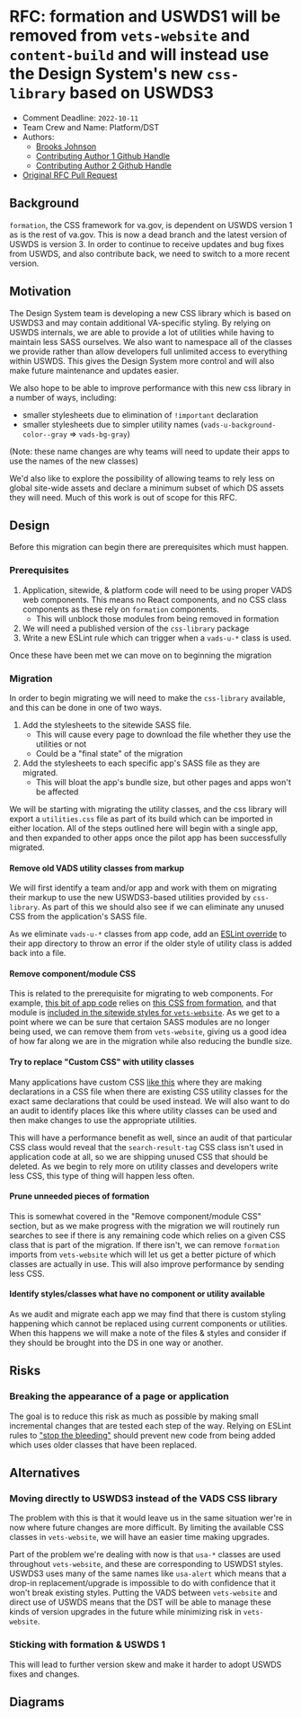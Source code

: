 # RFC: formation and USWDS1 will be removed from `vets-website` and `content-build` and will instead use the Design System's new `css-library` based on USWDS3

* Comment Deadline: `2022-10-11`
* Team Crew and Name: Platform/DST
* Authors:
  * [Brooks Johnson](https://github.com/bkjohnson)
  * [Contributing Author 1 Github Handle](https://github.com/ContributingAuthor1Handle)
  * [Contributing Author 2 Github Handle](https://github.com/ContributingAuthor2Handle)
* [Original RFC Pull Request](https://github.com/department-of-veterans-affairs/va.gov-platform-arch/pull/-1)

## Background

`formation`, the CSS framework for va.gov, is dependent on USWDS version 1 as is the rest of va.gov. This is now a dead branch and the latest version of USWDS is version 3.
In order to continue to receive updates and bug fixes from USWDS, and also contribute back, we need to switch to a more recent version.

## Motivation

The Design System team is developing a new CSS library which is based on USWDS3 and may contain additional VA-specific styling.
By relying on USWDS internals, we are able to provide a lot of utilities while having to maintain less SASS ourselves.
We also want to namespace all of the classes we provide rather than allow developers full unlimited access to everything within USWDS.
This gives the Design System more control and will also make future maintenance and updates easier.

We also hope to be able to improve performance with this new css library in a number of ways, including:

- smaller stylesheets due to elimination of `!important` declaration
- smaller stylesheets due to simpler utility names (`vads-u-background-color--gray` => `vads-bg-gray`)

(Note: these name changes are why teams will need to update their apps to use the names of the new classes)

We'd also like to explore the possibility of allowing teams to rely less on global site-wide assets and declare a minimum subset of which DS assets they will need. Much of this work is out of scope for this RFC.

## Design

Before this migration can begin there are prerequisites which must happen.

### Prerequisites

1. Application, sitewide, & platform code will need to be using proper VADS web components. This means no React components,
and no CSS class components as these rely on `formation` components.
    - This will unblock those modules from being removed in formation
1. We will need a published version of the `css-library` package
1. Write a new ESLint rule which can trigger when a `vads-u-*` class is used.

Once these have been met we can move on to beginning the migration

### Migration

In order to begin migrating we will need to make the `css-library` available, and this can be done in one of two ways.

1. Add the stylesheets to the sitewide SASS file.
    - This will cause every page to download the file whether they use the utilities or not
    - Could be a "final state" of the migration
1. Add the stylesheets to each specific app's SASS file as they are migrated.
    - This will bloat the app's bundle size, but other pages and apps won't be affected

We will be starting with migrating the utility classes, and the css library will export a `utilities.css` file as part of its build which can be imported in either location. All of the steps outlined here will begin with a single app, and then expanded to other apps once the pilot app has been successfully migrated.

#### Remove old VADS utility classes from markup
We will first identify a team and/or app and work with them on migrating their markup to use the new USWDS3-based utilities provided by `css-library`. As part of this we should also see if we can eliminate any unused CSS from the application's SASS file.

As we eliminate `vads-u-*` classes from app code, add an [ESLint override](https://eslint.org/docs/latest/user-guide/configuring/configuration-files#how-do-overrides-work) to their app directory to throw an error if the older style of utility class is added back into a file.

#### Remove component/module CSS

This is related to the prerequisite for migrating to web components. For example, [this bit of app code](https://github.com/department-of-veterans-affairs/vets-website/blob/4885e8c532f77801712a6d39c0625f8ceb19a556/src/applications/vaos/new-appointment/components/VAFacilityPage/FacilitiesNotShown.jsx#L81) relies on [this CSS from formation](https://github.com/department-of-veterans-affairs/veteran-facing-services-tools/blob/f0e1d666503ecf4aafcb421bbc47fc7f76abec4a/packages/formation/sass/modules/_m-additional-info.scss#L1-L4), and that module is [included in the sitewide styles for `vets-website`](https://github.com/department-of-veterans-affairs/vets-website/blob/4885e8c532f77801712a6d39c0625f8ceb19a556/src/platform/site-wide/sass/style.scss#L16). As we get to a point where we can be sure that certaion SASS modules are no longer being used, we can remove them from `vets-website`, giving us a good idea of how far along we are in the migration while also reducing the bundle size.

#### Try to replace "Custom CSS" with utility classes

Many applications have custom CSS [like this](https://github.com/department-of-veterans-affairs/vets-website/blob/fad1a404cc2c7a8c33153d159523c14888d6fa03/src/applications/gi/sass/partials/_gi-search-page.scss#L303-L310) where they are making declarations in a CSS file when there are existing CSS utility classes for the exact same declarations that could be used instead. We will also want to do an audit to identify places like this where utility classes can be used and then make changes to use the appropriate utilities.

This will have a performance benefit as well, since an audit of that particular CSS class would reveal that the `search-result-tag` CSS class isn't used in application code at all, so we are shipping unused CSS that should be deleted. As we begin to rely more on utility classes and developers write less CSS, this type of thing will happen less often.

#### Prune unneeded pieces of formation

This is somewhat covered in the "Remove component/module CSS" section, but as we make progress with the migration we will routinely run searches to see if there is any remaining code which relies on a given CSS class that is part of the migration. If there isn't, we can remove `formation` imports from `vets-website` which will let us get a better picture of which classes are actually in use. This will also improve performance by sending less CSS.

#### Identify styles/classes what have no component or utility available

As we audit and migrate each app we may find that there is custom styling happening which cannot be replaced using current components or utilities. When this happens we will make a note of the files & styles and consider if they should be brought into the DS in one way or another.

## Risks

### Breaking the appearance of a page or application

The goal is to reduce this risk as much as possible by making small incremental changes that are tested each step of the way. Relying on ESLint rules to ["stop the bleeding"](https://lethain.com/migrations/) should prevent new code from being added which uses older classes that have been replaced.

## Alternatives

### Moving directly to USWDS3 instead of the VADS CSS library

The problem with this is that it would leave us in the same situation wer're in now where future changes are more difficult.
By limiting the available CSS classes in `vets-website`, we will have an easier time making upgrades.

Part of the problem we're dealing with now is that `usa-*` classes are used throughout `vets-website`, and these are corresponding to USWDS1 styles. USWDS3 uses many of the same names like `usa-alert` which means that a drop-in replacement/upgrade is impossible to do with confidence that it won't break existing styles. Putting the VADS between `vets-website` and direct use of USWDS means that the DST will be able to manage these kinds of version upgrades in the future while minimizing risk in `vets-website`.

### Sticking with formation & USWDS 1

This will lead to further version skew and make it harder to adopt USWDS fixes and changes.

## Diagrams

<!--
Try to visually represent the proposal using a [diagram](https://docs.github.com/en/get-started/writing-on-github/working-with-advanced-formatting/creating-diagrams). [Live editor](https://mermaid.live/)

-->


